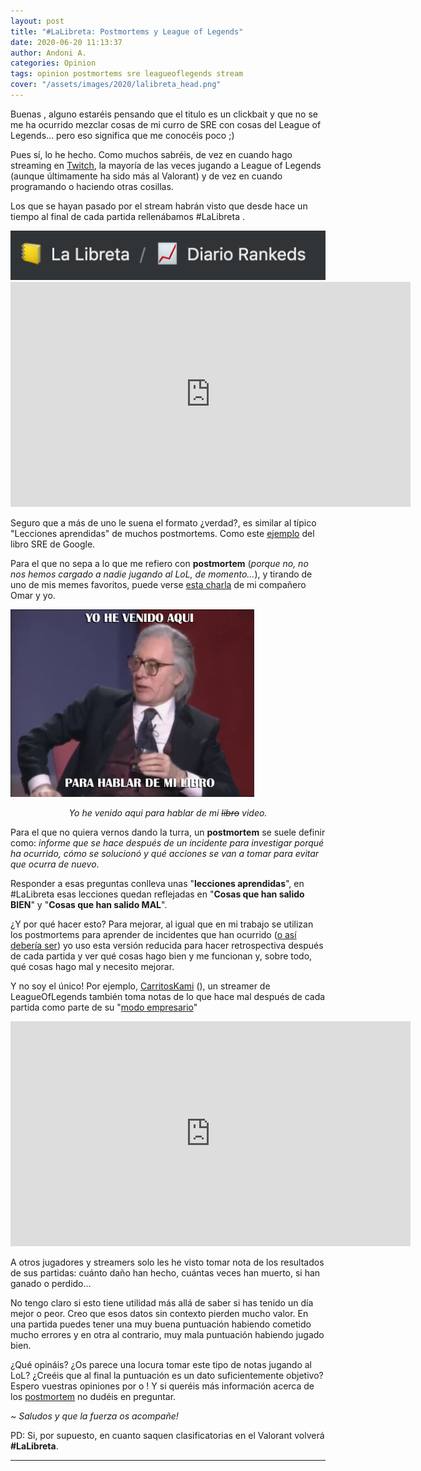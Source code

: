 ```yaml
---
layout: post
title: "#LaLibreta: Postmortems y League of Legends"
date: 2020-06-20 11:13:37
author: Andoni A.
categories: Opinion
tags: opinion postmortems sre leagueoflegends stream
cover: "/assets/images/2020/lalibreta_head.png"
---
```


Buenas <i class="fa fa-hand-spock-o" aria-hidden="true"></i>, alguno estaréis pensando que el titulo es un clickbait y que no se me ha ocurrido mezclar cosas de mi curro de SRE con cosas del League of Legends... pero eso significa que me conocéis poco ;)

Pues sí, lo he hecho. Como muchos sabréis, de vez en cuando hago streaming en [Twitch]([https://www.twitch.tv/andoniaf](https://www.twitch.tv/andoniaf)), la mayoría de las veces jugando a League of Legends (aunque últimamente ha sido más al Valorant) y de vez en cuando programando o haciendo otras cosillas.

Los que se hayan pasado por el stream habrán visto que desde hace un tiempo al final de cada partida rellenábamos #LaLibreta <i class="fa fa-book" aria-hidden="true"></i>.

<a href="/assets/images/2020/lalibreta.png" data-lightbox="falcon9-large" data-title="#LaLibreta">
  <img src="/assets/images/2020/lalibreta.png" title="#LaLibreta"  witdh="820" >
</a>

<div class="embed-container">
  <iframe
      src="https://player.twitch.tv/?video=636529398&parent=andoniaf.github.io"
      height="360"
      width="640"
      frameborder="0"
      scrolling="no"
      muted="false"
      autoplay="false"
      allowfullscreen="true">
  </iframe>
</div>


Seguro que a más de uno le suena el formato ¿verdad?, es similar al típico "Lecciones aprendidas" de muchos postmortems. Como este [ejemplo](https://landing.google.com/sre/sre-book/chapters/postmortem/) del libro SRE de Google.

Para el que no sepa a lo que me refiero con **postmortem** (*porque no, no nos hemos cargado a nadie jugando al LoL, de momento...*), y tirando de uno de mis memes favoritos, puede verse [esta charla](https://www.youtube.com/watch?v=RknB6aDXJbA) de mi compañero Omar y yo.

<a href="/assets/images/hevenidoamilibro.png" data-lightbox="falcon9-large" data-title="#LaLibreta">
  <img src="/assets/images/hevenidoamilibro.png" title="#LaLibreta"  height="300" >
</a>
<p style="text-align: center;" ><i>Yo he venido aqui para hablar de mi <strike>libro</strike> video.</i></p>

Para el que no quiera vernos dando la turra, un **postmortem** se suele definir como: *informe que se hace después de un incidente para investigar porqué ha ocurrido, cómo se solucionó y qué acciones se van a tomar para evitar que ocurra de nuevo*.

Responder a esas preguntas conlleva unas "**lecciones aprendidas**", en #LaLibreta esas lecciones quedan reflejadas en "**Cosas que han salido BIEN**" y "**Cosas que han salido MAL**".

¿Y por qué hacer esto? Para mejorar, al igual que en mi trabajo se utilizan los postmortems para aprender de incidentes que han ocurrido ([o así debería ser](https://www.adaptivecapacitylabs.com/blog/2020/03/30/incidents-what-is-often-missed-what-can-be-done-about-that/)) yo uso esta versión reducida para hacer retrospectiva después de cada partida y ver qué cosas hago bien y me funcionan y, sobre todo, qué cosas hago mal y necesito mejorar.

Y no soy el único! Por ejemplo, [CarritosKami](https://lol.gamepedia.com/CarritosKami) ([<i class="fa fa-twitter-square fa-lg"></i>](https://twitter.com/CarritosKami)), un streamer de LeagueOfLegends también toma notas de lo que hace mal después de cada partida como parte de su "[modo empresario](https://www.youtube.com/watch?v=2Hke77TsRvw)"

<div class="embed-container">
  <iframe
      src="https://player.twitch.tv/?video=622762793&time=0h30m21s&parent=andoniaf.github.io"
      height="360"
      width="640"
      frameborder="0"
      scrolling="no"
      muted="false"
      autoplay="false"
      allowfullscreen="true">
  </iframe>
</div>

A otros jugadores y streamers solo les he visto tomar nota de los resultados de sus partidas: cuánto daño han hecho, cuántas veces han muerto, si han ganado o perdido...

No tengo claro si esto tiene utilidad más allá de saber si has tenido un día mejor o peor. Creo que esos datos sin contexto pierden mucho valor. En una partida puedes tener una muy buena puntuación  habiendo cometido mucho errores y en otra al contrario, muy mala puntuación habiendo jugado bien.

¿Qué opináis? ¿Os parece una locura tomar este tipo de notas jugando al LoL? ¿Creéis que al final la puntuación es un dato suficientemente objetivo? Espero vuestras opiniones por [<i class="fa fa-twitter-square fa-lg"></i>](https://twitter.com/andoni013/status/1274319301177114624) o [<i class="fa fa-linkedin-square fa-lg"></i>](https://www.linkedin.com/posts/andoniaf_blog-n%C2%BA13-activity-6680084983589163008-pZzB/)! Y si queréis más información acerca de los [postmortem](https://landing.google.com/sre/sre-book/chapters/postmortem-culture/) no dudéis en preguntar.

*~ Saludos y que la fuerza os acompañe!* <i class="fa fa-ra"></i>

PD: Si, por supuesto, en cuanto saquen clasificatorias en el Valorant volverá **#LaLibreta**.

----
